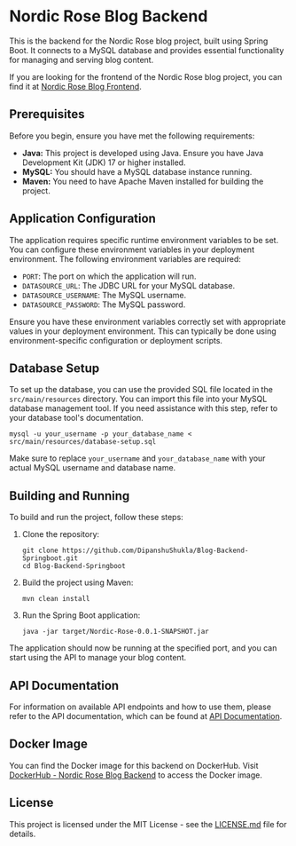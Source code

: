 # Nordic Rose Blog Backend

This is the backend for the Nordic Rose blog project, built using Spring Boot. It connects to a MySQL database and provides essential functionality for managing and serving blog content.

If you are looking for the frontend of the Nordic Rose blog project, you can find it at [Nordic Rose Blog Frontend](https://github.com/DipanshuShukla/Blog-Frontend-Angular.git).

## Prerequisites

Before you begin, ensure you have met the following requirements:

- **Java:** This project is developed using Java. Ensure you have Java Development Kit (JDK) 17 or higher installed.
- **MySQL:** You should have a MySQL database instance running.
- **Maven:** You need to have Apache Maven installed for building the project.

## Application Configuration

The application requires specific runtime environment variables to be set. You can configure these environment variables in your deployment environment. The following environment variables are required:

- `PORT`: The port on which the application will run.
- `DATASOURCE_URL`: The JDBC URL for your MySQL database.
- `DATASOURCE_USERNAME`: The MySQL username.
- `DATASOURCE_PASSWORD`: The MySQL password.

Ensure you have these environment variables correctly set with appropriate values in your deployment environment. This can typically be done using environment-specific configuration or deployment scripts.

## Database Setup

To set up the database, you can use the provided SQL file located in the `src/main/resources` directory. You can import this file into your MySQL database management tool. If you need assistance with this step, refer to your database tool's documentation.

```shell
mysql -u your_username -p your_database_name < src/main/resources/database-setup.sql
```

Make sure to replace `your_username` and `your_database_name` with your actual MySQL username and database name.

## Building and Running

To build and run the project, follow these steps:

1. Clone the repository:

   ```shell
   git clone https://github.com/DipanshuShukla/Blog-Backend-Springboot.git
   cd Blog-Backend-Springboot
   ```

2. Build the project using Maven:

   ```shell
   mvn clean install
   ```

3. Run the Spring Boot application:

   ```shell
   java -jar target/Nordic-Rose-0.0.1-SNAPSHOT.jar
   ```

The application should now be running at the specified port, and you can start using the API to manage your blog content.

## API Documentation

For information on available API endpoints and how to use them, please refer to the API documentation, which can be found at [API Documentation](/api-documentation.md).

## Docker Image

You can find the Docker image for this backend on DockerHub. Visit [DockerHub - Nordic Rose Blog Backend](https://hub.docker.com/r/dipanshushukla/nordic-rose-blog-backend) to access the Docker image.

## License

This project is licensed under the MIT License - see the [LICENSE.md](LICENSE.md) file for details.
